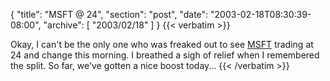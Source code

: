 {
  "title": "MSFT @ 24",
  "section": "post",
  "date": "2003-02-18T08:30:39-08:00",
  "archive": [
    "2003/02/18"
  ]
}
{{< verbatim >}}
<P>Okay, I can't be the only one who was freaked out to see <a href="http://finance.yahoo.com/q?s=MSFT&d=c&k=c4&t=5d">MSFT</a> trading at 24 and change this morning.  I breathed a sigh of relief when I remembered the split.  So far, we've gotten a nice boost today...
{{< /verbatim >}}
